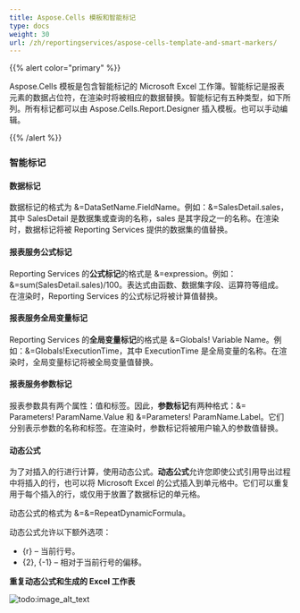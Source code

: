 ```yaml
---
title: Aspose.Cells 模板和智能标记
type: docs
weight: 30
url: /zh/reportingservices/aspose-cells-template-and-smart-markers/
---
```


{{% alert color="primary" %}} 

Aspose.Cells 模板是包含智能标记的 Microsoft Excel 工作簿。智能标记是报表元素的数据占位符，在渲染时将被相应的数据替换。智能标记有五种类型，如下所列。所有标记都可以由 Aspose.Cells.Report.Designer 插入模板。也可以手动编辑。 

{{% /alert %}} 
### **智能标记**
#### **数据标记**
数据标记的格式为 &=DataSetName.FieldName。例如：&=SalesDetail.sales，其中 SalesDetail 是数据集或查询的名称，sales 是其字段之一的名称。在渲染时，数据标记将被 Reporting Services 提供的数据集的值替换。
#### **报表服务公式标记**
Reporting Services 的**公式标记**的格式是 &=expression。例如：&=sum(SalesDetail.sales)/100。表达式由函数、数据集字段、运算符等组成。在渲染时，Reporting Services 的公式标记将被计算值替换。
#### **报表服务全局变量标记**
Reporting Services 的**全局变量标记**的格式是 &=Globals! Variable Name。例如：&=Globals!ExecutionTime，其中 ExecutionTime 是全局变量的名称。在渲染时，全局变量标记将被全局变量值替换。
#### **报表服务参数标记**
报表参数具有两个属性：值和标签。因此，**参数标记**有两种格式：&= Parameters! ParamName.Value 和 &=Parameters! ParamName.Label。它们分别表示参数的名称和标签。在渲染时，参数标记将被用户输入的参数值替换。
#### **动态公式**
为了对插入的行进行计算，使用动态公式。**动态公式**允许您即使公式引用导出过程中将插入的行，也可以将 Microsoft Excel 的公式插入到单元格中。它们可以重复用于每个插入的行，或仅用于放置了数据标记的单元格。

动态公式的格式为 &=&=RepeatDynamicFormula。

动态公式允许以下额外选项：

- {r} – 当前行号。
- {2}, {-1} – 相对于当前行号的偏移。

**重复动态公式和生成的 Excel 工作表** 

![todo:image_alt_text](aspose-cells-template-and-smart-markers_1.png)

